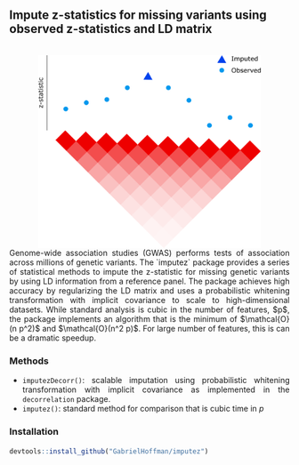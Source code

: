
<br>

## Impute z-statistics for missing variants using observed z-statistics and LD matrix

<br>
<div align='center'>
<img src="man/figures/LD.png" width="400" align="center">
</div>

<div style="text-align: justify">
Genome-wide association studies (GWAS) performs tests of association across millions of genetic variants.  The `imputez` package provides a series of statistical methods to impute the z-statistic for missing genetic variants by using LD information from a reference panel.  The package achieves high accuracy by regularizing the LD matrix and uses a probabilistic whitening transformation with implicit covariance to scale to high-dimensional datasets.  While standard analysis is cubic in the number of features, $p$, the package implements an algorithm that is the minimum of $\mathcal{O}(n p^2)$ and $\mathcal{O}(n^2 p)$.  For large number of features, this is can be a dramatic speedup.




### Methods 
- `imputezDecorr()`: scalable imputation using probabilistic whitening transformation with implicit covariance as implemented in the `decorrelation` package.
- `imputez()`: standard method for comparison that is cubic time in $p$


</div>


### Installation
```r
devtools::install_github("GabrielHoffman/imputez")
```
